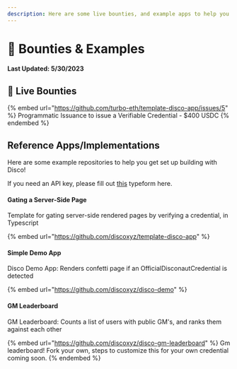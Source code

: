 ```yaml
---
description: Here are some live bounties, and example apps to help you get started.
---
```


# 🎯 Bounties & Examples

#### Last Updated: 5/30/2023&#x20;

## :dart: Live Bounties

{% embed url="https://github.com/turbo-eth/template-disco-app/issues/5" %}
Programmatic Issuance to issue a Verifiable Credential - $400 USDC
{% endembed %}

## Reference Apps/Implementations

Here are some example repositories to help you get set up building with Disco!&#x20;

If you need an API key, please fill out [this](https://discoxyz.typeform.com/requestapi) typeform here.

#### Gating a Server-Side Page

Template for gating server-side rendered pages by verifying a credential, in Typescript

{% embed url="https://github.com/discoxyz/template-disco-app" %}

#### Simple Demo App

Disco Demo App: Renders confetti page if an OfficialDisconautCredential is detected

{% embed url="https://github.com/discoxyz/disco-demo" %}

#### GM Leaderboard

GM Leaderboard: Counts a list of users with public GM's, and ranks them against each other

{% embed url="https://github.com/discoxyz/disco-gm-leaderboard" %}
Gm leaderboard! Fork your own, steps to customize this for your own credential coming soon.
{% endembed %}





